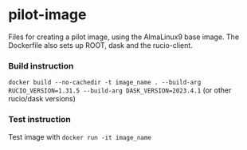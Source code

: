 # pilot-image

Files for creating a pilot image, using the AlmaLinux9 base image. The Dockerfile also sets up ROOT, dask and the rucio-client.

### Build instruction

<code>docker build --no-cachedir -t image_name . --build-arg RUCIO_VERSION=1.31.5 --build-arg DASK_VERSION=2023.4.1</code> (or other rucio/dask versions)

### Test instruction

Test image with <code>docker run -it image_name</code>